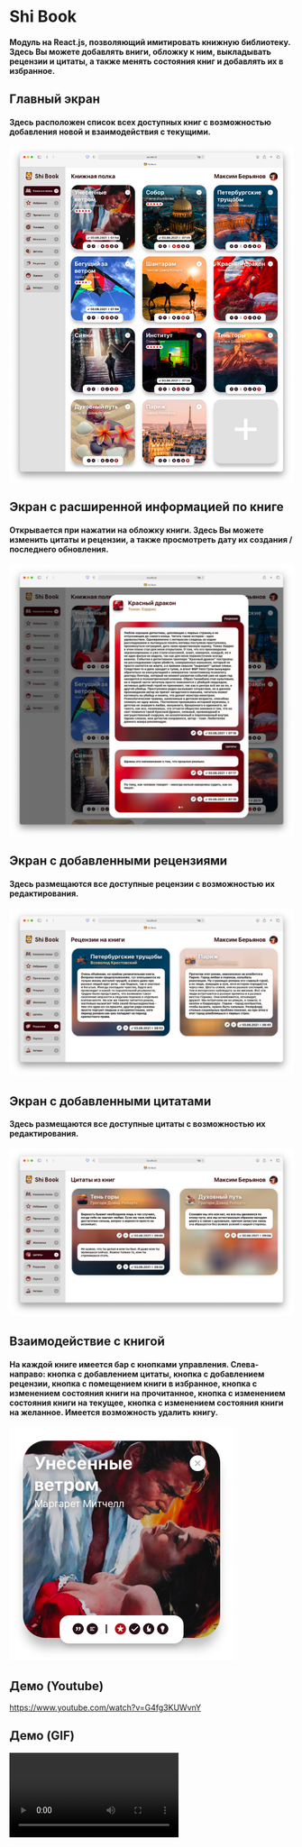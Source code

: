# Shi Book
#### Модуль на React.js, позволяющий имитировать книжную библиотеку. Здесь Вы можете добавлять вниги, обложку к ним, выкладывать рецензии и цитаты, а также менять состояния книг и добавлять их в избранное. 

## Главный экран

#### Здесь расположен список всех доступных книг с возможностью добавления новой и взаимодействия с текущими.
![](screenshots/Books.png)

## Экран с расширенной информацией по книге

#### Открывается при нажатии на обложку книги. Здесь Вы можете изменить цитаты и рецензии, а также просмотреть дату их создания / последнего обновления.  

![](screenshots/BookDescription.png)

## Экран с добавленными рецензиями

#### Здесь размещаются все доступные рецензии с возможностью их редактирования.

![](screenshots/Critique.png)

## Экран с добавленными цитатами

#### Здесь размещаются все доступные цитаты с возможностью их редактирования.

![](screenshots/Quotes.png)

## Взаимодействие с книгой

#### На каждой книге имеется бар с кнопками управления. Слева-направо: кнопка с добавлением цитаты, кнопка с добавлением рецензии, кнопка с помещением книги в избранное, кнопка с изменением состояния книги на прочитанное, кнопка с изменением состояния книги на текущее, кнопка с изменением состояния книги на желанное. Имеется возможность удалить книгу.

![](screenshots/BookExample.png)

## Демо (Youtube)
https://www.youtube.com/watch?v=G4fg3KUWvnY

## Демо (GIF)
![](https://user-images.githubusercontent.com/33306395/127952407-eef986fc-136f-4950-8aa3-7460f05f482a.mp4)

